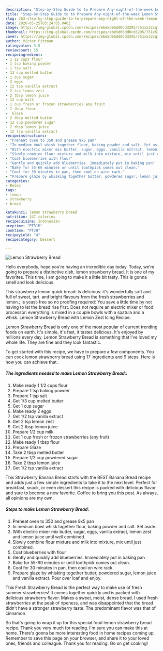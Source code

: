 ```yaml
---
description: "Step-by-Step Guide to to Prepare Any-night-of-the-week Lemon Strawberry Bread"
title: "Step-by-Step Guide to to Prepare Any-night-of-the-week Lemon Strawberry Bread"
slug: 363-step-by-step-guide-to-to-prepare-any-night-of-the-week-lemon-strawberry-bread
date: 2020-05-25T03:24:05.046Z
image: https://img-global.cpcdn.com/recipes/ebe5d65dd0cd3295/751x532cq70/lemon-strawberry-bread-recipe-main-photo.jpg
thumbnail: https://img-global.cpcdn.com/recipes/ebe5d65dd0cd3295/751x532cq70/lemon-strawberry-bread-recipe-main-photo.jpg
cover: https://img-global.cpcdn.com/recipes/ebe5d65dd0cd3295/751x532cq70/lemon-strawberry-bread-recipe-main-photo.jpg
author: Victor Pittman
ratingvalue: 3.8
reviewcount: 15
recipeingredient:
- 1 12 cups flour
- 1 tsp baking powder
- 1 tsp salt
- 13 cup melted butter
- 1 cup sugar
- 2 eggs
- 12 tsp vanilla extract
- 2 tsp lemon zest
- 2 tbsp lemon juice
- 12 cup milk
- 1 cup fresh or frozen strawberries any fruit
- 1 tbsp flour
-  Glaze
- 2 tbsp melted butter
- 12 cup powdered sugar
- 2 tbsp lemon juice
- 12 tsp vanilla extract
recipeinstructions:
- "Preheat oven to 350 and grease 9x5 pan"
- "In medium bowl whisk together flour, baking powder and salt. Set aside."
- "With electric mixer mix butter, sugar, eggs, vanilla extract, lemon zest and lemon juice until well combined."
- "Slowly combine flour mixture and milk into mixture, mix until just combined."
- "Coat blueberries with flour"
- "Gently and quickly add blueberries. Immediately put in baking pan"
- "Bake for 55-60 minutes or until toothpick comes out clean."
- "Cool for 30 minutes in pan, then cool on wire rack."
- "Prepare glaze by whisking together butter, powdered sugar, lemon juice and vanilla extract. Pour over loaf and enjoy."
categories:
- Resep
tags:
- lemon
- strawberry
- bread

katakunci: lemon strawberry bread
nutrition: 147 calories
recipecuisine: Indonesian
preptime: "PT31M"
cooktime: "PT2H"
recipeyield: "4"
recipecategory: Dessert

---
```



![Lemon Strawberry Bread](https://img-global.cpcdn.com/recipes/ebe5d65dd0cd3295/751x532cq70/lemon-strawberry-bread-recipe-main-photo.jpg)

Hello everybody, hope you're having an incredible day today. Today, we're going to prepare a distinctive dish, lemon strawberry bread. It is one of my favorites. This time, I am going to make it a little bit tasty. This is gonna smell and look delicious.

This strawberry lemon quick bread: Is delicious: it&#39;s wonderfully soft and full of sweet, tart, and bright flavours from the fresh strawberries and lemon.; Is yeast-free so no proofing required: You save a little time by not having to let the bread rise first. Does not require an electric mixer or food processor: everything is mixed in a couple bowls with a spatula and a whisk. Lemon Strawberry Bread with Lemon Zest Icing Recipe.

Lemon Strawberry Bread is only one of the most popular of current trending foods on earth. It's simple, it's fast, it tastes delicious. It's enjoyed by millions every day. Lemon Strawberry Bread is something that I've loved my whole life. They are fine and they look fantastic.


To get started with this recipe, we have to prepare a few components. You can cook lemon strawberry bread using 17 ingredients and 9 steps. Here is how you can achieve that.

##### The ingredients needed to make Lemon Strawberry Bread::

1. Make ready 1 1/2 cups flour
1. Prepare 1 tsp baking powder
1. Prepare 1 tsp salt
1. Get 1/3 cup melted butter
1. Get 1 cup sugar
1. Make ready 2 eggs
1. Get 1/2 tsp vanilla extract
1. Get 2 tsp lemon zest
1. Get 2 tbsp lemon juice
1. Prepare 1/2 cup milk
1. Get 1 cup fresh or frozen strawberries (any fruit)
1. Make ready 1 tbsp flour
1. Prepare  Glaze
1. Take 2 tbsp melted butter
1. Prepare 1/2 cup powdered sugar
1. Take 2 tbsp lemon juice
1. Get 1/2 tsp vanilla extract


This Strawberry Banana Bread starts with the BEST Banana Bread recipe and adds just a few simple ingredients to take it to the next level. Perfect for breakfast, snack, or even dessert.this recipe is packed with delicious flavor and sure to become a new favorite. Coffee to bring you this post. As always, all opinions are my own. 

##### Steps to make Lemon Strawberry Bread:

1. Preheat oven to 350 and grease 9x5 pan
1. In medium bowl whisk together flour, baking powder and salt. Set aside.
1. With electric mixer mix butter, sugar, eggs, vanilla extract, lemon zest and lemon juice until well combined.
1. Slowly combine flour mixture and milk into mixture, mix until just combined.
1. Coat blueberries with flour
1. Gently and quickly add blueberries. Immediately put in baking pan
1. Bake for 55-60 minutes or until toothpick comes out clean.
1. Cool for 30 minutes in pan, then cool on wire rack.
1. Prepare glaze by whisking together butter, powdered sugar, lemon juice and vanilla extract. Pour over loaf and enjoy.


This Fresh Strawberry Bread is the perfect way to make use of fresh summer strawberries! It comes together quickly and is packed with delicious strawberry flavor. Makes a sweet, moist, dense bread. I used fresh strawberries at the peak of ripeness, and was disappointed that the bread didn&#39;t have a stronger strawberry taste. The predominant flavor was that of cinnamon. 

So that's going to wrap it up for this special food lemon strawberry bread recipe. Thank you very much for reading. I'm sure you can make this at home. There's gonna be more interesting food in home recipes coming up. Remember to save this page on your browser, and share it to your loved ones, friends and colleague. Thank you for reading. Go on get cooking!
